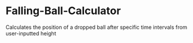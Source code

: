 # Falling-Ball-Calculator
Calculates the position of a dropped ball after specific time intervals from user-inputted height
